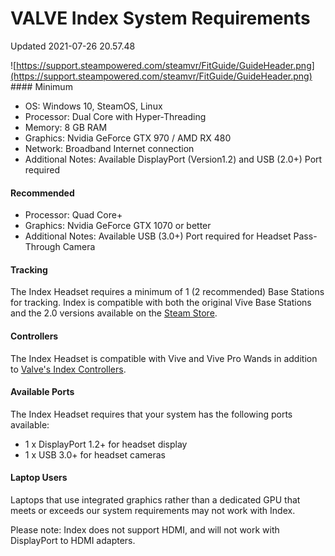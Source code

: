 # VALVE Index System Requirements
Updated 2021-07-26 20.57.48

![https://support.steampowered.com/steamvr/FitGuide/GuideHeader.png](https://support.steampowered.com/steamvr/FitGuide/GuideHeader.png) #### Minimum

* OS: Windows 10, SteamOS, Linux
* Processor: Dual Core with Hyper-Threading
* Memory: 8 GB RAM
* Graphics: Nvidia GeForce GTX 970 / AMD RX 480
* Network: Broadband Internet connection
* Additional Notes: Available DisplayPort (Version1.2) and USB (2.0+) Port required

 #### Recommended

* Processor: Quad Core+
* Graphics: Nvidia GeForce GTX 1070 or better
* Additional Notes: Available USB (3.0+) Port required for Headset Pass-Through Camera

#### Tracking
The Index Headset requires a minimum of 1 (2 recommended) Base Stations for tracking. Index is compatible with both the original Vive Base Stations and the 2.0 versions available on the [Steam Store](https://store.steampowered.com/app/1059570/Valve_Index_Base_Station/).  
  
#### Controllers
The Index Headset is compatible with Vive and Vive Pro Wands in addition to [Valve's Index Controllers](https://store.steampowered.com/app/1059550/Valve_Index_Controllers/).  
  
#### Available Ports
The Index Headset requires that your system has the following ports available:  
  

* 1 x DisplayPort 1.2+ for headset display
* 1 x USB 3.0+ for headset cameras

 #### Laptop Users
Laptops that use integrated graphics rather than a dedicated GPU that meets or exceeds our system requirements may not work with Index.  
  
Please note: Index does not support HDMI, and will not work with DisplayPort to HDMI adapters.